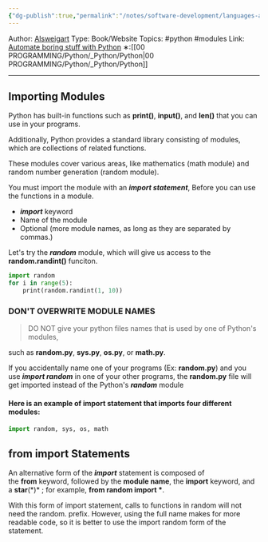 ```yaml
---
{"dg-publish":true,"permalink":"/notes/software-development/languages-and-frameworks/python/1-automate-the-boring-stuff-with-python/chapter-2-flow-control/013-importing-modules/","created":"2025-07-13T15:25:05.337+08:00"}
---
```


Author: [Alsweigart](https://alsweigart.com/)
Type: Book/Website
Topics: #python #modules
Link: [Automate boring stuff with Python](https://automatetheboringstuff.com/)
∗:[[00 PROGRAMMING/Python/_Python/Python\|00 PROGRAMMING/Python/_Python/Python]] 

---
## Importing Modules
Python has built-in functions such as **print()**, **input()**, and **len()** that you can use in your programs. 

Additionally, Python provides a standard library consisting of modules, which are collections of related functions.

These modules cover various areas, like mathematics (math module) and random number generation (random module).

You must import the module with an ***import statement***, Before you can use the functions in a module.
- ***import*** keyword
- Name of the module
- Optional (more module names, as long as they are separated by commas.)

Let's try the ***random*** module, which will give us access to the **random.randint()** funciton.
```python
import random  
for i in range(5):  
    print(random.randint(1, 10))
```

### DON'T OVERWRITE MODULE NAMES
>DO NOT give your python files names that is used by one of Python's modules,

such as **random.py**, **sys.py**, **os.py**, or **math.py**.

If you accidentally name one of your programs (Ex: **random.py**)
and you use ***import random*** in one of your other programs, 
the **random.py** file will get imported instead of the Python's ***random*** module

#### Here is an example of import statement that imports four different modules:
```python
import random, sys, os, math
```


## from import Statements
An alternative form of the ***import*** statement is composed of the **from** keyword, followed by the **module name**, the **import** keyword, and a **star**(\*)* ; for example, **from random import \***.

With this form of import statement, calls to functions in random will not need the random. prefix. However, using the full name makes for more readable code, so it is better to use the import random form of the statement.